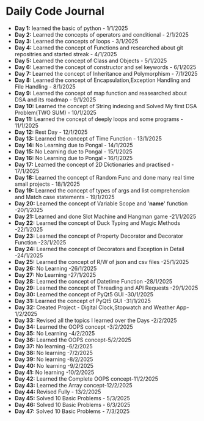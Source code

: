 # Daily Code Journal

- **Day 1:** learned the basic of python - 1/1/2025
- **Day 2:** Learned the concepts of operators and conditional - 2/1/2025
- **Day 3:** Learned the concepts of loops - 3/1/2025
- **Day 4:** Learned the concept of Functions and researched about git repositries and started streak - 4/1/2025
- **Day 5:** Learned the concept of Class and Objects - 5/1/2025
- **Day 6:** Learned the concept of constructor and sel keywords - 6/1/2025
- **Day 7:** Learned the concept of Inheritance and Polymorphism - 7/1/2025
- **Day 8:** Learned the concept of Encapsulation,Exception Handling and File Handling - 8/1/2025
- **Day 9:** Learned the concept of map function and reasearched about DSA and its roadmap - 9/1/2025
- **Day 10:** Learned the concept of String indexing and Solved My first DSA Problem(TWO SUM) - 10/1/2025
- **Day 11:** Learned the concept of deeply loops and some programs - 11/1/2025
- **Day 12:** Rest Day - 12/1/2025
- **Day 13:** Learned the concept of Time Function - 13/1/2025
- **Day 14:** No Learning due to Pongal - 14/1/2025
- **Day 15:** No Learning due to Pongal - 15/1/2025
- **Day 16:** No Learning due to Pongal - 16/1/2025
- **Day 17:** Learned the concept of 2D Dictionaries and practised - 17/1/2025
- **Day 18:** Learned the concept of Random Func and done many real time small projects - 18/1/2025
- **Day 19:** Learned the concept of types of args and list comprehension and Match case statements - 19/1/2025
- **Day 20:** Learned the concept of Variable Scope and '__name__' function -20/1/2025
- **Day 21:** Learned and done Slot Machine and Hangman game -21/1/2025
- **Day 22:** Learned the concept of Duck Typing and Magic Methods -22/1/2025
- **Day 23:** Learned the concept of Property Decorator and Decorator Function -23/1/2025
- **Day 24:** Learned the concept of Decorators and Exception in Detail -24/1/2025
- **Day 25:** Learned the concept of R/W of json and csv files -25/1/2025
- **Day 26:** No Learning -26/1/2025
- **Day 27:** No Learning -27/1/2025
- **Day 28:** Learned the concept of Datetime Function -28/1/2025
- **Day 29:** Learned the concept of Threading and API Requests -29/1/2025
- **Day 30:** Learned the concept of PyQt5 GUI -30/1/2025
- **Day 31:** Learned the concept of PyQt5 GUI -31/1/2025
- **Day 32:** Created Project - Digital Clock,Stopwatch and Weather App-1/2/2025
- **Day 33:** Revised all the topics I learned over the Days -2/2/2025
- **Day 34:** Learned the OOPS concept -3/2/2025
- **Day 35:** No Learning -4/2/2025
- **Day 36:** Learned the OOPS concept-5/2/2025
- **Day 37:** No learning -6/2/2025
- **Day 38:** No learning -7/2/2025
- **Day 39:** No learning -8/2/2025
- **Day 40:** No learning -9/2/2025
- **Day 41:** No learning -10/2/2025
- **Day 42:** Learned the Complete OOPS concept-11/2/2025
- **Day 43:** Learned the Array concept-12/2/2025
- **Day 44:** Revised Fully - 13/2/2025
- **Day 45:** Solved 10 Basic Problems - 5/3/2025
- **Day 46:** Solved 10 Basic Problems - 6/3/2025
- **Day 47:** Solved 10 Basic Problems - 7/3/2025